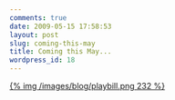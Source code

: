```yaml
---
comments: true
date: 2009-05-15 17:58:53
layout: post
slug: coming-this-may
title: Coming this May...
wordpress_id: 18
---
```


[{% img /images/blog/playbill.png 232 %}](/images/blog/playbill.png)
